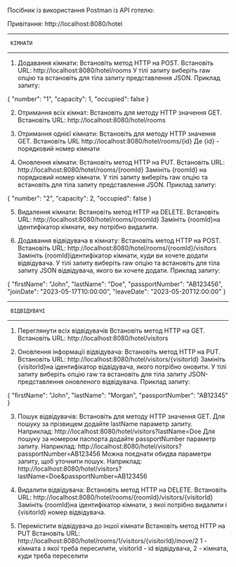 Посібник із використання Postman із API готелю:

Привітання:
http://localhost:8080/hotel

--------------------

     КІМНАТИ

--------------------

1. Додавання кімнати:
   Встановіть метод HTTP на POST.
   Встановіть URL:
   http://localhost:8080/hotel/rooms
   У тілі запиту виберіть raw опцію та встановіть для тіла запиту представлення JSON.
   Приклад запиту:

{
"number": "1",
"capacity": 1,
"occupied": false
}

2. Отримання всіх кімнат:
   Встановіть для методу HTTP значення GET.
   Встановіть URL:
   http://localhost:8080/hotel/rooms

3. Отримання однієї кімнати:
   Встановіть для методу HTTP значення GET.
   Встановіть URL
   http://localhost:8080/hotel/rooms/{id}
   Де {id} - порядковий номер кімнати

4. Оновлення кімнати:
   Встановіть метод HTTP на PUT.
   Встановіть URL:
   http://localhost:8080/hotel/rooms/{roomId}
   Замініть {roomId} на порядковий номер кімнати.
   У тілі запиту виберіть raw опцію та встановіть для тіла запиту представлення JSON.
   Приклад запиту:

{
"number": "2",
"capacity": 2,
"occupied": false
}

5. Видалення кімнати:
   Встановіть метод HTTP на DELETE.
   Встановіть URL:
   http://localhost:8080/hotel/rooms/{roomId}
   Замініть {roomId}на ідентифікатор кімнати, яку потрібно видалити.

6. Додавання відвідувача в кімнату:
   Встановіть метод HTTP на POST.
   Встановіть URL:
   http://localhost:8080/hotel/rooms/{roomId}/visitors
   Замініть {roomId}ідентифікатор кімнати, куди ви хочете додати відвідувача.
   У тілі запиту виберіть raw опцію та встановіть для тіла запиту JSON відвідувача, якого ви хочете додати.
   Приклад запиту:

{
"firstName": "John",
"lastName": "Doe",
"passportNumber": "AB123456",
"joinDate": "2023-05-17T10:00:00",
"leaveDate": "2023-05-20T12:00:00"
}



---------------------

     ВІДВІДУВАЧІ

---------------------

1. Переглянути всіх відвідувачів
   Встановіть метод HTTP на GET.
   Встановіть URL:
   http://localhost:8080/hotel/visitors


2. Оновлення інформації відвідувача:
   Встановіть метод HTTP на PUT.
   Встановіть URL:
   http://localhost:8080/hotel/visitors/{visitorId}
   Замініть {visitorId}на ідентифікатор
   відвідувача, якого
   потрібно оновити.
   У тілі запиту виберіть опцію raw та встановіть для тіла запиту JSON-представлення оновленого відвідувача.
   Приклад запиту:

{
"firstName": "John",
"lastName": "Morgan",
"passportNumber": "AB12345"
}

3. Пошук відвідувачів:
   Встановіть для методу HTTP значення GET.
   Для пошуку за прізвищем додайте lastName параметр запиту. Наприклад:
   http://localhost:8080/hotel/visitors?lastName=Doe
   Для пошуку за номером паспорта додайте passportNumber параметр запиту. Наприклад:
   http://localhost:8080/hotel/visitors?passportNumber=AB123456
   Можна поєднати обидва параметри запиту, щоб уточнити пошук. Наприклад:
   http://localhost:8080/hotel/visitors?lastName=Doe&passportNumber=AB123456

4. Видалити відвідувача:
   Встановіть метод HTTP на DELETE.
   Встановіть URL:
   http://localhost:8080/hotel/rooms/{roomId}/visitors/{visitorId}
   Замініть {roomId}на ідентифікатор кімнати, з якої потрібно видалити і {visitorId} номер відвідувача.

5. Перемістити відвідувача до іншої кімнати
   Встановіть метод HTTP на PUT
   Встановіть URL:
   http://localhost:8080/hotel/rooms/1/visitors/{visitorId}/move/2
   1 - кімната з якої треба пересилити, visitorId - id відвідувача, 2 - кімната, куди треба переселити